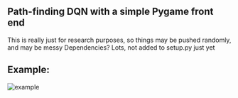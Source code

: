 Path-finding DQN with a simple Pygame front end
---------

This is really just for research purposes, so things may be pushed randomly, and may be messy
Dependencies? Lots, not added to setup.py just yet


Example:
--------

![example](https://github.com/Pholey/Pathfinder/blob/master/examples/pathfinder.gif?raw=true)
